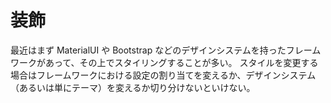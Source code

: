 # 装飾

最近はまず MaterialUI や Bootstrap などのデザインシステムを持ったフレームワークがあって、その上でスタイリングすることが多い。
スタイルを変更する場合はフレームワークにおける設定の割り当てを変えるか、デザインシステム（あるいは単にテーマ）を変えるか切り分けないといけない。

